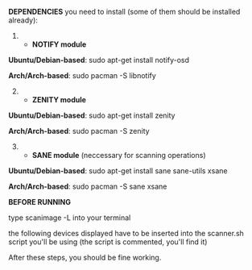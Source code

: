 **DEPENDENCIES** you need to install (some of them should be installed already):

1. - **NOTIFY module** 

**Ubuntu/Debian-based**: sudo apt-get install notify-osd

**Arch/Arch-based**: sudo pacman -S libnotify


2. - **ZENITY module**

**Ubuntu/Debian-based**: sudo apt-get install zenity

**Arch/Arch-based**: sudo pacman -S zenity


3. - **SANE module** (neccessary for scanning operations)

**Ubuntu/Debian-based**: sudo apt-get install sane sane-utils xsane

**Arch/Arch-based**: sudo pacman -S sane xsane


**BEFORE RUNNING**

type scanimage -L into your terminal

the following devices displayed have to be inserted into the scanner.sh script you'll be using
(the script is commented, you'll find it)

After these steps, you should be fine working. 
